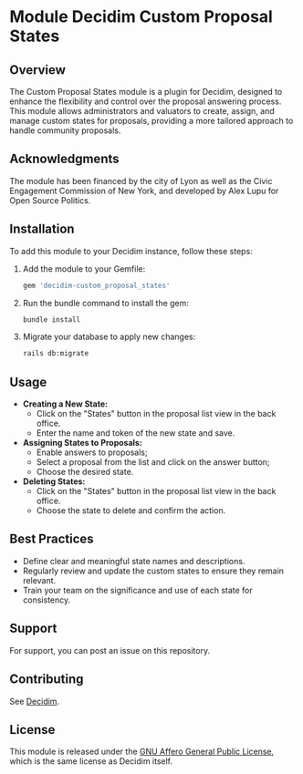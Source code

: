 # Module Decidim Custom Proposal States 

## Overview

The Custom Proposal States module is a plugin for Decidim, designed to enhance the flexibility and control over the proposal answering process. This module allows administrators and valuators to create, assign, and manage custom states for proposals, providing a more tailored approach to handle community proposals.

## Acknowledgments

The module has been financed by the city of Lyon as well as the Civic Engagement Commission of New York, and developed by Alex Lupu for Open Source Politics. 


## Installation

To add this module to your Decidim instance, follow these steps:

1. Add the module to your Gemfile:

   ```ruby
   gem 'decidim-custom_proposal_states'
   ```

2. Run the bundle command to install the gem:

   ```bash
   bundle install
   ```

3. Migrate your database to apply new changes:

   ```bash
   rails db:migrate
   ```

## Usage

- **Creating a New State:**
  - Click on the "States" button in the proposal list view in the back office.
  - Enter the name and token of the new state and save.
- **Assigning States to Proposals:**
  - Enable answers to proposals;
  - Select a proposal from the list and click on the answer button;
  - Choose the desired state.
- **Deleting States:**
  - Click on the "States" button in the proposal list view in the back office.
  - Choose the state to delete and confirm the action.

## Best Practices

- Define clear and meaningful state names and descriptions.
- Regularly review and update the custom states to ensure they remain relevant.
- Train your team on the significance and use of each state for consistency.

## Support

For support, you can post an issue on this repository. 

## Contributing

See [Decidim](https://github.com/decidim/decidim).

## License

This module is released under the [GNU Affero General Public License](https://www.gnu.org/licenses/agpl-3.0.en.html), which is the same license as Decidim itself.
